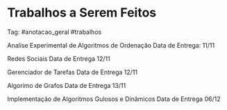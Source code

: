 # Trabalhos a Serem Feitos

Tag: #anotacao_geral #trabalhos

Analise Experimental de Algoritmos de Ordenação
Data de Entrega: 11/11

Redes Sociais
Data de Entrega 12/11

Gerenciador de Tarefas
Data de Entrega 12/11

Algorimo de Grafos
Data de Entrega 13/11

Implementação de Algoritmos Gulosos e Dinâmicos
Data de Entrega 06/12
